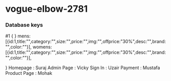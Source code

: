 # vogue-elbow-2781

### Database keys
#1 {
}
mens:[{id:1,title:"",category:"",size:"",price:"",img:"",offprice:"30%",desc:"",brand:"",color:""}],
womens:[{id:1,title:"",category:"",size:"",price:"",img:"",offprice:"30%",desc:"",brand:"",color:""}],


}
Homepage : Suraj
Admin Page : Vicky
Sign In : Uzair
Payment : Mustafa
Product Page : Mohak
